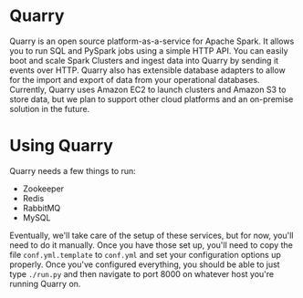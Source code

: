 # Quarry

Quarry is an open source platform-as-a-service for Apache Spark. It allows you to run SQL and PySpark jobs using a simple HTTP API. You can easily boot and scale Spark Clusters and ingest data into Quarry by sending it events over HTTP. Quarry also has extensible database adapters to allow for the import and export of data from your operational databases. Currently, Quarry uses Amazon EC2 to launch clusters and Amazon S3 to store data, but we plan to support other cloud platforms and an on-premise solution in the future.

# Using Quarry

Quarry needs a few things to run:

* Zookeeper
* Redis
* RabbitMQ
* MySQL

Eventually, we'll take care of the setup of these services, but for now, you'll need to do it manually. Once you have those set up, you'll need to copy the file `conf.yml.template` to `conf.yml` and set your configuration options up properly. Once you've configured everything, you should be able to just type `./run.py` and then navigate to port 8000 on whatever host you're running Quarry on.

